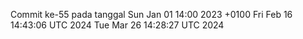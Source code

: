 Commit ke-55 pada tanggal Sun Jan 01 14:00 2023 +0100
Fri Feb 16 14:43:06 UTC 2024
Tue Mar 26 14:28:27 UTC 2024
